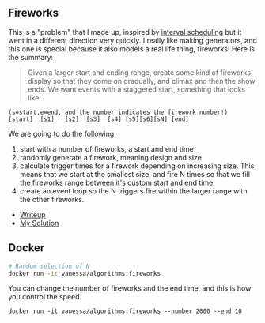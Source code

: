 ## Fireworks
This is a "problem" that I made up, inspired by [interval scheduling](../interval-scheduling)
but it went in a different direction very quickly. I really like making generators, and
this one is special because it also models a real life thing, fireworks! Here is
the summary:

> Given a larger start and ending range, create some kind of fireworks display so that they come on gradually, and climax and then the show ends. We want events with a staggered start, something that looks like: 

```
(s=start,e=end, and the number indicates the firework number!)
[start]  [s1]   [s2]  [s3]  [s4] [s5][s6][sN] [end]
```

We are going to do the following:

 1. start with a number of fireworks, a start and end time
 2. randomly generate a firework, meaning design and size
 3. calculate trigger times for a firework depending on increasing size. This means that we start at the smallest size, and fire N times so that we fill the fireworks range between it's custom start and end time.
 4. create an event loop so the N triggers fire within the larger range with the other fireworks.

 - [Writeup](https://vsoch.github.io/2018/fireworks/)
 - [My Solution](main.py)


## Docker

```bash
# Random selection of N
docker run -it vanessa/algorithms:fireworks
```

You can change the number of fireworks and the end time, and this is how you control
the speed.

```
docker run -it vanessa/algorithms:fireworks --number 2000 --end 10
```
